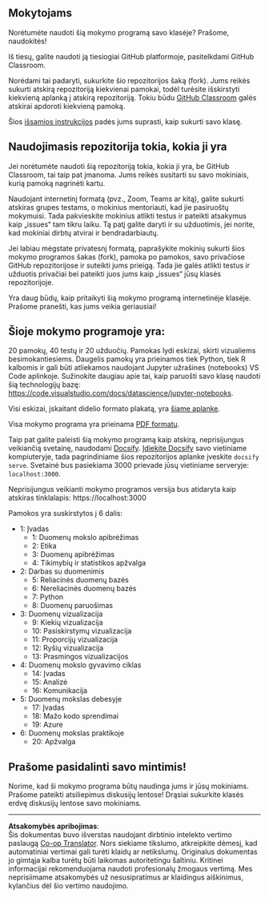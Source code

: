 <!--
CO_OP_TRANSLATOR_METADATA:
{
  "original_hash": "87f157ea00d36c1d12c14390d9852b50",
  "translation_date": "2025-08-31T05:33:19+00:00",
  "source_file": "for-teachers.md",
  "language_code": "lt"
}
-->
## Mokytojams

Norėtumėte naudoti šią mokymo programą savo klasėje? Prašome, naudokitės!

Iš tiesų, galite naudoti ją tiesiogiai GitHub platformoje, pasitelkdami GitHub Classroom.

Norėdami tai padaryti, sukurkite šio repozitorijos šaką (fork). Jums reikės sukurti atskirą repozitoriją kiekvienai pamokai, todėl turėsite išskirstyti kiekvieną aplanką į atskirą repozitoriją. Tokiu būdu [GitHub Classroom](https://classroom.github.com/classrooms) galės atskirai apdoroti kiekvieną pamoką.

Šios [išsamios instrukcijos](https://github.blog/2020-03-18-set-up-your-digital-classroom-with-github-classroom/) padės jums suprasti, kaip sukurti savo klasę.

## Naudojimasis repozitorija tokia, kokia ji yra

Jei norėtumėte naudoti šią repozitoriją tokia, kokia ji yra, be GitHub Classroom, tai taip pat įmanoma. Jums reikės susitarti su savo mokiniais, kurią pamoką nagrinėti kartu.

Naudojant internetinį formatą (pvz., Zoom, Teams ar kitą), galite sukurti atskiras grupes testams, o mokinius mentoriauti, kad jie pasiruoštų mokymuisi. Tada pakvieskite mokinius atlikti testus ir pateikti atsakymus kaip „issues“ tam tikru laiku. Tą patį galite daryti ir su užduotimis, jei norite, kad mokiniai dirbtų atvirai ir bendradarbiautų.

Jei labiau mėgstate privatesnį formatą, paprašykite mokinių sukurti šios mokymo programos šakas (fork), pamoka po pamokos, savo privačiose GitHub repozitorijose ir suteikti jums prieigą. Tada jie galės atlikti testus ir užduotis privačiai bei pateikti juos jums kaip „issues“ jūsų klasės repozitorijoje.

Yra daug būdų, kaip pritaikyti šią mokymo programą internetinėje klasėje. Prašome pranešti, kas jums veikia geriausiai!

## Šioje mokymo programoje yra:

20 pamokų, 40 testų ir 20 užduočių. Pamokas lydi eskizai, skirti vizualiems besimokantiesiems. Daugelis pamokų yra prieinamos tiek Python, tiek R kalbomis ir gali būti atliekamos naudojant Jupyter užrašines (notebooks) VS Code aplinkoje. Sužinokite daugiau apie tai, kaip paruošti savo klasę naudoti šią technologijų bazę: https://code.visualstudio.com/docs/datascience/jupyter-notebooks.

Visi eskizai, įskaitant didelio formato plakatą, yra [šiame aplanke](../../sketchnotes).

Visa mokymo programa yra prieinama [PDF formatu](../../pdf/readme.pdf).

Taip pat galite paleisti šią mokymo programą kaip atskirą, neprisijungus veikiančią svetainę, naudodami [Docsify](https://docsify.js.org/#/). [Įdiekite Docsify](https://docsify.js.org/#/quickstart) savo vietiniame kompiuteryje, tada pagrindiniame šios repozitorijos aplanke įveskite `docsify serve`. Svetainė bus pasiekiama 3000 prievade jūsų vietiniame serveryje: `localhost:3000`.

Neprisijungus veikianti mokymo programos versija bus atidaryta kaip atskiras tinklalapis: https://localhost:3000

Pamokos yra suskirstytos į 6 dalis:

- 1: Įvadas
    - 1: Duomenų mokslo apibrėžimas
    - 2: Etika
    - 3: Duomenų apibrėžimas
    - 4: Tikimybių ir statistikos apžvalga
- 2: Darbas su duomenimis
    - 5: Reliacinės duomenų bazės
    - 6: Nereliacinės duomenų bazės
    - 7: Python
    - 8: Duomenų paruošimas
- 3: Duomenų vizualizacija
    - 9: Kiekių vizualizacija
    - 10: Pasiskirstymų vizualizacija
    - 11: Proporcijų vizualizacija
    - 12: Ryšių vizualizacija
    - 13: Prasmingos vizualizacijos
- 4: Duomenų mokslo gyvavimo ciklas
    - 14: Įvadas
    - 15: Analizė
    - 16: Komunikacija
- 5: Duomenų mokslas debesyje
    - 17: Įvadas
    - 18: Mažo kodo sprendimai
    - 19: Azure
- 6: Duomenų mokslas praktikoje
    - 20: Apžvalga

## Prašome pasidalinti savo mintimis!

Norime, kad ši mokymo programa būtų naudinga jums ir jūsų mokiniams. Prašome pateikti atsiliepimus diskusijų lentose! Drąsiai sukurkite klasės erdvę diskusijų lentose savo mokiniams.

---

**Atsakomybės apribojimas**:  
Šis dokumentas buvo išverstas naudojant dirbtinio intelekto vertimo paslaugą [Co-op Translator](https://github.com/Azure/co-op-translator). Nors siekiame tikslumo, atkreipkite dėmesį, kad automatiniai vertimai gali turėti klaidų ar netikslumų. Originalus dokumentas jo gimtąja kalba turėtų būti laikomas autoritetingu šaltiniu. Kritinei informacijai rekomenduojama naudoti profesionalų žmogaus vertimą. Mes neprisiimame atsakomybės už nesusipratimus ar klaidingus aiškinimus, kylančius dėl šio vertimo naudojimo.